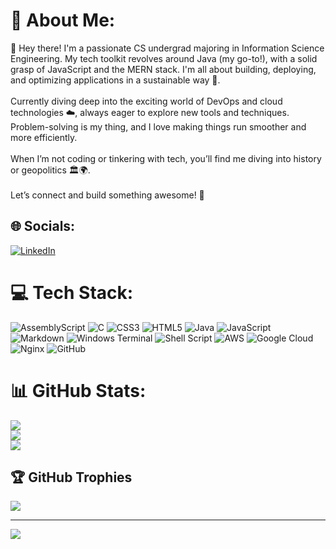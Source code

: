 # 💫 About Me:
👋 Hey there! I'm a passionate CS undergrad majoring in Information Science Engineering. My tech toolkit revolves around Java (my go-to!), with a solid grasp of JavaScript and the MERN stack. I'm all about building, deploying, and optimizing applications in a sustainable way 🌱.<br><br>Currently diving deep into the exciting world of DevOps and cloud technologies ☁️, always eager to explore new tools and techniques. Problem-solving is my thing, and I love making things run smoother and more efficiently.<br><br>When I’m not coding or tinkering with tech, you’ll find me diving into history or geopolitics 🏛️🌍.<br><br>Let’s connect and build something awesome! 🚀


## 🌐 Socials:
[![LinkedIn](https://img.shields.io/badge/LinkedIn-%230077B5.svg?logo=linkedin&logoColor=white)](https://linkedin.com/in/https://www.linkedin.com/in/roshan-singh-1761a3242/) 

# 💻 Tech Stack:
![AssemblyScript](https://img.shields.io/badge/assembly%20script-%23000000.svg?style=for-the-badge&logo=assemblyscript&logoColor=white) ![C](https://img.shields.io/badge/c-%2300599C.svg?style=for-the-badge&logo=c&logoColor=white) ![CSS3](https://img.shields.io/badge/css3-%231572B6.svg?style=for-the-badge&logo=css3&logoColor=white) ![HTML5](https://img.shields.io/badge/html5-%23E34F26.svg?style=for-the-badge&logo=html5&logoColor=white) ![Java](https://img.shields.io/badge/java-%23ED8B00.svg?style=for-the-badge&logo=openjdk&logoColor=white) ![JavaScript](https://img.shields.io/badge/javascript-%23323330.svg?style=for-the-badge&logo=javascript&logoColor=%23F7DF1E) ![Markdown](https://img.shields.io/badge/markdown-%23000000.svg?style=for-the-badge&logo=markdown&logoColor=white) ![Windows Terminal](https://img.shields.io/badge/Windows%20Terminal-%234D4D4D.svg?style=for-the-badge&logo=windows-terminal&logoColor=white) ![Shell Script](https://img.shields.io/badge/shell_script-%23121011.svg?style=for-the-badge&logo=gnu-bash&logoColor=white) ![AWS](https://img.shields.io/badge/AWS-%23FF9900.svg?style=for-the-badge&logo=amazon-aws&logoColor=white) ![Google Cloud](https://img.shields.io/badge/GoogleCloud-%234285F4.svg?style=for-the-badge&logo=google-cloud&logoColor=white) ![Nginx](https://img.shields.io/badge/nginx-%23009639.svg?style=for-the-badge&logo=nginx&logoColor=white) ![GitHub](https://img.shields.io/badge/github-%23121011.svg?style=for-the-badge&logo=github&logoColor=white)
# 📊 GitHub Stats:
![](https://github-readme-stats.vercel.app/api?username=rosh223&theme=dark&hide_border=false&include_all_commits=false&count_private=false)<br/>
![](https://github-readme-streak-stats.herokuapp.com/?user=rosh223&theme=dark&hide_border=false)<br/>
![](https://github-readme-stats.vercel.app/api/top-langs/?username=rosh223&theme=dark&hide_border=false&include_all_commits=false&count_private=false&layout=compact)

## 🏆 GitHub Trophies
![](https://github-profile-trophy.vercel.app/?username=rosh223&theme=radical&no-frame=false&no-bg=true&margin-w=4)

---
[![](https://visitcount.itsvg.in/api?id=rosh223&icon=0&color=0)](https://visitcount.itsvg.in)

<!-- Proudly created with GPRM ( https://gprm.itsvg.in ) -->
